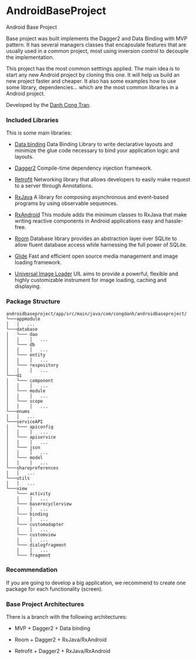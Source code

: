 # AndroidBaseProject
Android Base Project

Base project was built implements the Dagger2 and Data Binding with MVP pattern.
It has several managers classes that encapsulate features that are usually used in a common project, most using inversion control to decouple the implementation.

This project has the most common setttings applied. The main idea is to start any new Android project by cloning this one.
It will help us build an new project faster and cheaper. It also has some examples how to use some library, dependencies... 
which are the most common libraries in a Android project.

Developed by the [Danh Cong Tran](https://github.com/congdanh1608).

### Included Libraries
This is some main libraries:

- [Data binding](https://developer.android.com/topic/libraries/data-binding/index.html)
Data Binding Library to write declarative layouts and minimize the glue code necessary to bind your application logic and layouts.

- [Dagger2](https://google.github.io/dagger/)
Compile-time dependency injection framework.
 
- [Retrofit](http://square.github.io/retrofit/)
Networking library that allows developers to easily make request to a server through Annotations.

- [RxJava](https://github.com/ReactiveX/RxJava)
A library for composing asynchronous and event-based programs by using observable sequences.

- [RxAndroid](https://github.com/ReactiveX/RxAndroid)
This module adds the minimum classes to RxJava that make writing reactive components in Android applications easy and hassle-free.

- [Room](https://developer.android.com/topic/libraries/architecture/room.html)
Database library provides an abstraction layer over SQLite to allow fluent database access while harnessing the full power of SQLite.

- [Glide](https://github.com/bumptech/glide)
Fast and efficient open source media management and image loading framework.

- [Universal Image Loader](https://github.com/nostra13/Android-Universal-Image-Loader)
UIL aims to provide a powerful, flexible and highly customizable instrument for image loading, caching and displaying.

### Package Structure
```
androidbaseproject/app/src/main/java/com/congdanh/androidbaseproject/
└───appmodule
│   │   ...
└───database
│   └─── dao
│   │    │   ...
│   └─── db
│   │    │   ...
│   └─── entity
│   │    │   ...
│   └─── respository
│   │    │   ...
└───di
│   └─── component
│   │    │   ...
│   └─── module
│   │    │   ...
│   └─── scope
│   │    │   ...
└───enums
│   │   ...
└───serviceAPI
│   └─── apiconfig
│   │    │   ...
│   └─── apiservice
│   │    │   ...
│   └─── json
│   │    │   ...
│   └─── model
│   │    │   ...
└───sharepreferences
│   │   ...
└───utils
│   │   ...
└───view
    └─── activity
    │    │   ...
    └─── baserecyclerview
    │    │   ...
    └─── binding
    │    │   ...
    └─── customadapter
    │    │   ...
    └─── customview
    │    │   ...
    └─── dialogfragment
    │    │   ...
    └─── fragment
```

### Recommendation

If you are going to develop a big application, we recommend to create one package for each functionality (screen).

### Base Project Architectures

There is a branch with the following architectures:

- MVP + Dagger2 + Data binding

- Room + Dagger2 + RxJava/RxAndroid

- Retrofit + Dagger2 + RxJava/RxAndroid

